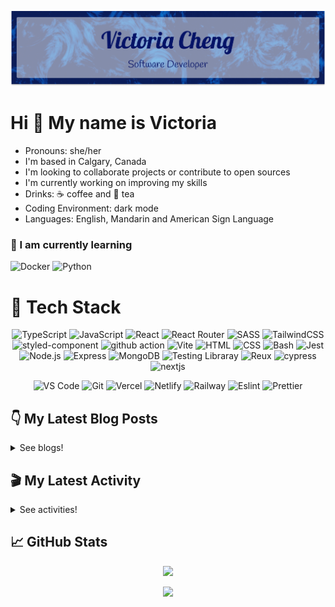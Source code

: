 <div align="center">

  ![banner](./banner/banner.png)

</div>

# Hi 👋 My name is Victoria

- Pronouns: she/her
- I'm based in Calgary, Canada
- I'm looking to collaborate projects or contribute to open sources
- I'm currently working on improving my skills
- Drinks: ☕ coffee and 🍵 tea
- Coding Environment: dark mode
- Languages: English, Mandarin and American Sign Language

### 🌱 I am currently learning

![Docker](https://img.shields.io/badge/Docker-2496ED.svg?style=for-the-badge&logo=Docker&logoColor=white) ![Python](https://img.shields.io/badge/Python-3776AB.svg?style=for-the-badge&logo=Python&logoColor=white)


<!-- ## My Projects

<div align="center">

[<img src='https://github-readme-stats-victoriacheng15.vercel.app/api/pin/?username=victoriacheng15&repo=bubble-tea-api&bg_color=00172e&title_color=70b8ff&text_color=f5f5f5&icon_color=70b8ff&border_color=0070e0' />](https://github.com/victoriacheng15/bubble-tea-api#readme)  
  
[<img src='https://github-readme-stats-victoriacheng15.vercel.app/api/pin/?username=victoriacheng15&repo=hacker-news-next&bg_color=00172e&title_color=70b8ff&text_color=f5f5f5&icon_color=70b8ff&border_color=0070e0' />](https://github.com/victoriacheng15/hacker-news-next#readme) 
  
[<img src='https://github-readme-stats-victoriacheng15.vercel.app/api/pin/?username=victoriacheng15&repo=rest-countries-api-next&bg_color=00172e&title_color=70b8ff&text_color=f5f5f5&icon_color=70b8ff&border_color=0070e0' />](https://github.com/victoriacheng15/rest-countries-api-next#readme)   
  
[<img src='https://github-readme-stats-victoriacheng15.vercel.app/api/pin/?username=victoriacheng15&repo=ai-image-generation&bg_color=00172e&title_color=70b8ff&text_color=f5f5f5&icon_color=70b8ff&border_color=0070e0' />](https://github.com/victoriacheng15/ai-image-generation#readme)   
  
</div> -->

# 💼 Tech Stack

<div align="center">

![TypeScript](https://img.shields.io/badge/TypeScript-3178C6.svg?style=for-the-badge&logo=TypeScript&logoColor=white) ![JavaScript](https://img.shields.io/badge/JavaScript-F7DF1E.svg?style=for-the-badge&logo=JavaScript&logoColor=black) ![React](https://img.shields.io/badge/React-61DAFB.svg?style=for-the-badge&logo=React&logoColor=black) ![React Router](https://img.shields.io/badge/React%20Router-CA4245.svg?style=for-the-badge&logo=React-Router&logoColor=white) ![SASS](https://img.shields.io/badge/Sass-CC6699.svg?style=for-the-badge&logo=Sass&logoColor=white) ![TailwindCSS](https://img.shields.io/badge/Tailwind%20CSS-06B6D4.svg?style=for-the-badge&logo=Tailwind-CSS&logoColor=white) ![styled-component](https://img.shields.io/badge/styledcomponents-DB7093.svg?style=for-the-badge&logo=styled-components&logoColor=white) ![github action](https://img.shields.io/badge/GitHub%20Actions-2088FF.svg?style=for-the-badge&logo=GitHub-Actions&logoColor=white) ![Vite](https://img.shields.io/badge/Vite-646CFF.svg?style=for-the-badge&logo=Vite&logoColor=white) ![HTML](https://img.shields.io/badge/HTML5-E34F26?style=for-the-badge&logo=html5&logoColor=white) ![CSS](https://img.shields.io/badge/-css3-1572B6?&style=for-the-badge&logo=css3&logoColor=white) ![Bash](https://img.shields.io/badge/GNU%20Bash-4EAA25.svg?style=for-the-badge&logo=GNU-Bash&logoColor=white) ![Jest](https://img.shields.io/badge/Jest-C21325?style=for-the-badge&logo=jest&logoColor=white) ![Node.js](https://img.shields.io/badge/Node.js-339933?style=for-the-badge&logo=nodedotjs&logoColor=white) ![Express](https://img.shields.io/badge/Express.js-000000?style=for-the-badge&logo=express&logoColor=white) ![MongoDB](https://img.shields.io/badge/MongoDB-4EA94B?style=for-the-badge&logo=mongodb&logoColor=white) ![Testing Libraray](https://img.shields.io/badge/Testing%20Library-E33332.svg?style=for-the-badge&logo=Testing-Library&logoColor=white) ![Reux](https://img.shields.io/badge/Redux-764ABC.svg?style=for-the-badge&logo=Redux&logoColor=white) ![cypress](https://img.shields.io/badge/Cypress-17202C.svg?style=for-the-badge&logo=Cypress&logoColor=white) ![nextjs](https://img.shields.io/badge/Next.js-000000.svg?style=for-the-badge&logo=nextdotjs&logoColor=white)

![VS Code](https://img.shields.io/badge/-VSCode-007ACC?&style=for-the-badge&logo=visual-studio-code&logoColor=white) ![Git](https://img.shields.io/badge/-Git-F05032?&style=for-the-badge&logo=git&logoColor=white) ![Vercel](https://img.shields.io/badge/Vercel-000000?style=for-the-badge&logo=vercel&logoColor=white) ![Netlify](https://img.shields.io/badge/Netlify-00C7B7?style=for-the-badge&logo=netlify&logoColor=white) ![Railway](https://img.shields.io/badge/Railway-0B0D0E.svg?style=for-the-badge&logo=Railway&logoColor=white) ![Eslint](https://img.shields.io/badge/eslint-3A33D1?style=for-the-badge&logo=eslint&logoColor=white) ![Prettier](https://img.shields.io/badge/prettier-1A2C34?style=for-the-badge&logo=prettier&logoColor=F7BA3E)
  
</div>


## 👇 My Latest Blog Posts

<details close>
<summary>See blogs!</summary>
  
<!-- BLOG-POST-LIST:START -->
 - 💯 [April Reflection](https://victoriacheng15.vercel.app/posts/april-reflection/)
 - 🌮 [Nextjs State Management with Redux Toolkit - Part 2](https://victoriacheng15.vercel.app/posts/nextjs-state-management-with-redux-toolkit-part-2/)
 - 💫 [Nextjs State Management with Redux Toolkit - Part 1](https://victoriacheng15.vercel.app/posts/nextjs-state-management-with-redux-toolkit-part-1/)
 - 💫 [March Reflection](https://victoriacheng15.vercel.app/posts/march-reflection/)
 - 🌮 [A Simple Guide to Set up and Deploy Node with TypeScript](https://victoriacheng15.vercel.app/posts/a-simple-guide-to-setting-up-and-deploying-node-with-typescript/)<!-- BLOG-POST-LIST:END -->

</details>

## 🎬 My Latest Activity

<details close>
<summary>See activities!</summary>

<!--RECENT_ACTIVITY:start-->
1. ⬆️ Pushed 1 commit(s) to [victoriacheng15/victoriacheng15](https://github.com/victoriacheng15/victoriacheng15)
2. ✔️ Closed issue [#129](https://github.com/victoriacheng15/personal-blog-site/issues/129) in [victoriacheng15/personal-blog-site](https://github.com/victoriacheng15/personal-blog-site)
3. ⬆️ Pushed 1 commit(s) to [victoriacheng15/personal-blog-site](https://github.com/victoriacheng15/personal-blog-site)
4. 🎉 Merged PR [#130](https://github.com/victoriacheng15/personal-blog-site/pull/130) in [victoriacheng15/personal-blog-site](https://github.com/victoriacheng15/personal-blog-site)
5. 💪 Opened PR [#130](https://github.com/victoriacheng15/personal-blog-site/pull/130) in [victoriacheng15/personal-blog-site](https://github.com/victoriacheng15/personal-blog-site)
<!--RECENT_ACTIVITY:end-->

</details>

## 📈 GitHub Stats

<div align="center">

[<img src="https://github-readme-stats-victoriacheng15.vercel.app/api/top-langs/?username=victoriacheng15&layout=compact&bg_color=00172e&title_color=70b8ff&text_color=f97316&icon_color=70b8ff&border_color=0070e0&" height="180" />](https://github.com/anuraghazra/github-readme-stats)

[<img src="https://github-readme-stats-victoriacheng15.vercel.app/api?username=victoriacheng15&bg_color=00172e&title_color=70b8ff&text_color=f97316&icon_color=70b8ff&border_color=0070e0&show_icons=true" height="180" />](https://github.com/anuraghazra/github-readme-stats)
  
<!--   [<img src='https://streak-stats.demolab.com?user=victoriacheng15&theme=dark&background=00172E&border=0070E0&dates=F5F5F5&currStreakNum=70B8FF&sideNums=70B8FF&sideLabels=70B8FF' height="150" />](https://streak-stats.demolab.com) -->

</div>

